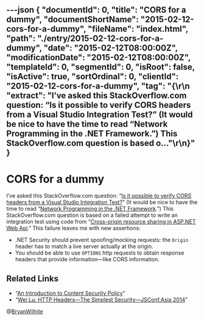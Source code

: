 ---json
{
  "documentId": 0,
  "title": "CORS for a dummy",
  "documentShortName": "2015-02-12-cors-for-a-dummy",
  "fileName": "index.html",
  "path": "./entry/2015-02-12-cors-for-a-dummy",
  "date": "2015-02-12T08:00:00Z",
  "modificationDate": "2015-02-12T08:00:00Z",
  "templateId": 0,
  "segmentId": 0,
  "isRoot": false,
  "isActive": true,
  "sortOrdinal": 0,
  "clientId": "2015-02-12-cors-for-a-dummy",
  "tag": "{\r\n  \"extract\": \"I’ve asked this StackOverflow.com question: “Is it possible to verify CORS headers from a Visual Studio Integration Test?” (It would be nice to have the time to read “Network Programming in the .NET Framework.”) This StackOverflow.com question is based o...\"\r\n}"
}
---

# CORS for a dummy

I’ve asked this StackOverflow.com question: “[Is it possible to verify CORS headers from a Visual Studio Integration Test?](http://stackoverflow.com/questions/28439961/is-it-possible-to-verify-cors-headers-from-a-visual-studio-integration-test)” (It would be nice to have the time to read “[Network Programming in the .NET Framework](https://msdn.microsoft.com/en-us/library/4as0wz7t(v=vs.110).aspx).”) This StackOverflow.com question is based on a failed attempt to write an integration test using code from “[Cross-origin resource sharing in ASP.NET Web Api](http://gik.firetrot.com/index.php/2014/05/15/cross-origin-resource-sharing-in-asp-net-web-api/).” This failure leaves me with new assertions:

* .NET Security should prevent spoofing/mocking requests: the `Origin` header has to match a live server actually at the origin.
* You should be able to use `OPTIONS` http requests to obtain response headers that provide information—like CORS information.

## Related Links

* “[An Introduction to Content Security Policy](http://www.html5rocks.com/en/tutorials/security/content-security-policy/)”
* “[Wei Lu: HTTP Headers—The Simplest Security—JSConf.Asia 2014](https://www.youtube.com/watch?v=rWZXn_Krg38&feature=youtube_gdata_player)”

@[BryanWilhite](https://twitter.com/BryanWilhite)
